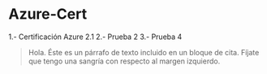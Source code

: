 # Azure-Cert
1.- Certificación Azure 2.1
2.- Prueba 2
3.- Prueba 4
> Hola. Éste es un párrafo de texto incluido en un bloque de cita. Fíjate que tengo una sangría con respecto al margen izquierdo.
